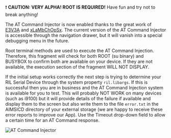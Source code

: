:exclamation: **CAUTION: VERY ALPHA! ROOT IS REQUIRED!**
Have fun and try not to break anything!

The AT Command Injector is now enabled thanks to the great work of [E3V3A](https://github.com/E3V3A) and [xLaMbChOpSx](https://github.com/xLaMbChOpSx). The current version of the AT Command Injector is accessible through the navigation drawer, but it will vanish into a special debugging menu in the future.

Root terminal methods are used to execute the AT Command Injection. Therefore, this fragment will check for both ROOT (su binary) and BUSYBOX to confirm both are available on your device. If they are not available, the execution section of the fragment WILL NOT DISPLAY.

If the initial setup works correctly the next step is trying to determine your RIL Serial Device through the system property `ril.libargs`. If this is successful then you are in business and the AT Command Injection system is available for you to test. This will probably NOT WORK on many devices (such as i9100) but it will provide details of the failure if available and display them to the screen but also write them to the file `error.txt` in the AIMSICD directory of your external storage (we are happy to receive these error reports to improve our App). Use the Timeout drop-down field to allow a certain time for an AT Command response.

![AT Command Injector](https://raw.githubusercontent.com/SecUpwN/Android-IMSI-Catcher-Detector/master/SCREENSHOTS/AT-Command-Injector.png)